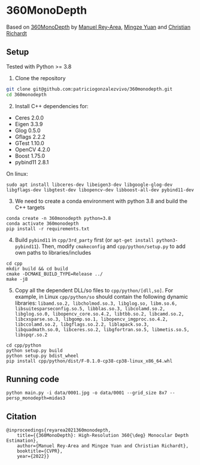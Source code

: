 # 360MonoDepth

Based on [360MonoDepth](https://manurare.github.io/360monodepth/) by [Manuel Rey-Area](https://manurare.github.io/), [Mingze Yuan](https://yuanmingze.github.io/) and [Christian Richardt](https://richardt.name/)


## Setup

Tested with Python >= 3.8

1. Clone the repository

```bash
git clone git@github.com:patriciogonzalezvivo/360monodepth.git
cd 360monodepth
```

2. Install C++ dependencies for:

 * Ceres 2.0.0
 * Eigen 3.3.9
 * Glog 0.5.0
 * Gflags 2.2.2
 * GTest 1.10.0
 * OpenCV 4.2.0
 * Boost 1.75.0
 * pybind11 2.8.1

On linux:

```
sudo apt install libceres-dev libeigen3-dev libgoogle-glog-dev libgflags-dev libgtest-dev libopencv-dev libboost-all-dev pybind11-dev
```

3. We need to create a conda environment with python 3.8 and build the C++ targets

```
conda create -n 360monodepth python=3.8
conda activate 360monodepth
pip install -r requirements.txt
```

4. Build ```pybind11``` in ```cpp/3rd_party``` first (or ```apt-get install python3-pybind11```). Then, modify ```cmakeconfig``` and ```cpp/python/setup.py``` to add own paths to libraries/includes

```
cd cpp
mkdir build && cd build
cmake -DCMAKE_BUILD_TYPE=Release ../
make -j8
```

5. Copy all the dependent DLL/so files to ```cpp/python/[dll,so]```. For example, in Linux ```cpp/python/so``` should contain the following dynamic libraries: ```libamd.so.2, libcholmod.so.3, libglog.so, libm.so.6, libsuitesparseconfig.so.5, libblas.so.3, libcolamd.so.2, libglog.so.0, libopencv_core.so.4.2, libtbb.so.2, libcamd.so.2, libcxsparse.so.3, libgomp.so.1, libopencv_imgproc.so.4.2, libccolamd.so.2, libgflags.so.2.2, liblapack.so.3, libquadmath.so.0, libceres.so.2, libgfortran.so.5, libmetis.so.5, libspqr.so.2```

```
cd cpp/python
python setup.py build
python setup.py bdist_wheel
pip install cpp/python/dist/F-0.1.0-cp38-cp38-linux_x86_64.whl
```

## Running code

```
python main.py -i data/0001.jpg -o data/0001 --grid_size 8x7 --persp_monodepth=midas3
```

## Citation

```
@inproceedings{reyarea2021360monodepth,
	title={{360MonoDepth}: High-Resolution 360{\deg} Monocular Depth Estimation},
	author={Manuel Rey-Area and Mingze Yuan and Christian Richardt},
	booktitle={CVPR},
	year={2022}}
```
